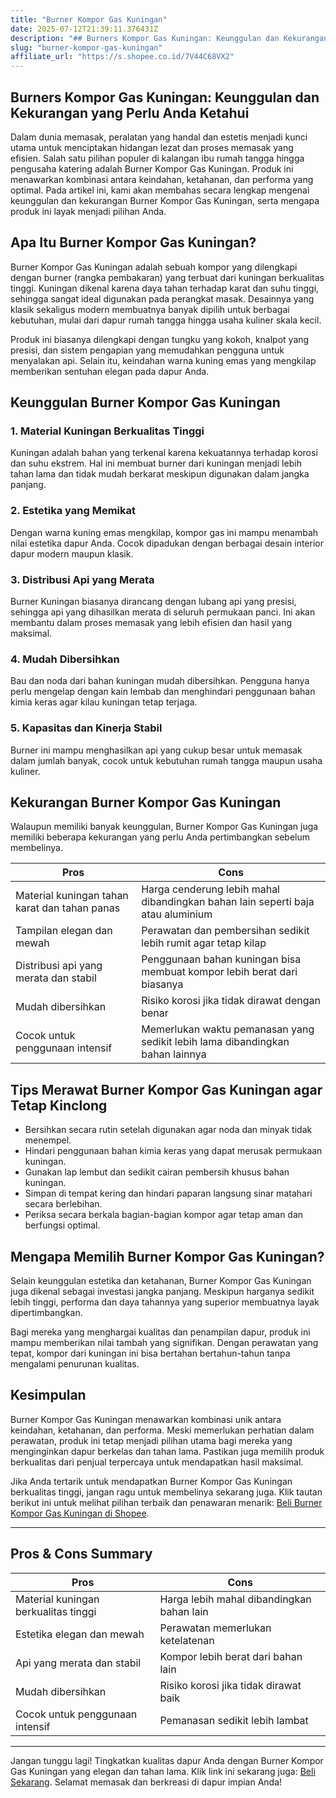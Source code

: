 ```yaml
---
title: "Burner Kompor Gas Kuningan"
date: 2025-07-12T21:39:11.376431Z
description: "## Burners Kompor Gas Kuningan: Keunggulan dan Kekurangan yang Perlu Anda Ketahui..."
slug: "burner-kompor-gas-kuningan"
affiliate_url: "https://s.shopee.co.id/7V44C68VX2"
---
```

## Burners Kompor Gas Kuningan: Keunggulan dan Kekurangan yang Perlu Anda Ketahui

Dalam dunia memasak, peralatan yang handal dan estetis menjadi kunci utama untuk menciptakan hidangan lezat dan proses memasak yang efisien. Salah satu pilihan populer di kalangan ibu rumah tangga hingga pengusaha katering adalah Burner Kompor Gas Kuningan. Produk ini menawarkan kombinasi antara keindahan, ketahanan, dan performa yang optimal. Pada artikel ini, kami akan membahas secara lengkap mengenai keunggulan dan kekurangan Burner Kompor Gas Kuningan, serta mengapa produk ini layak menjadi pilihan Anda.

## Apa Itu Burner Kompor Gas Kuningan?

Burner Kompor Gas Kuningan adalah sebuah kompor yang dilengkapi dengan burner (rangka pembakaran) yang terbuat dari kuningan berkualitas tinggi. Kuningan dikenal karena daya tahan terhadap karat dan suhu tinggi, sehingga sangat ideal digunakan pada perangkat masak. Desainnya yang klasik sekaligus modern membuatnya banyak dipilih untuk berbagai kebutuhan, mulai dari dapur rumah tangga hingga usaha kuliner skala kecil.

Produk ini biasanya dilengkapi dengan tungku yang kokoh, knalpot yang presisi, dan sistem pengapian yang memudahkan pengguna untuk menyalakan api. Selain itu, keindahan warna kuning emas yang mengkilap memberikan sentuhan elegan pada dapur Anda.

## Keunggulan Burner Kompor Gas Kuningan

### 1. Material Kuningan Berkualitas Tinggi
Kuningan adalah bahan yang terkenal karena kekuatannya terhadap korosi dan suhu ekstrem. Hal ini membuat burner dari kuningan menjadi lebih tahan lama dan tidak mudah berkarat meskipun digunakan dalam jangka panjang.

### 2. Estetika yang Memikat
Dengan warna kuning emas mengkilap, kompor gas ini mampu menambah nilai estetika dapur Anda. Cocok dipadukan dengan berbagai desain interior dapur modern maupun klasik.

### 3. Distribusi Api yang Merata
Burner Kuningan biasanya dirancang dengan lubang api yang presisi, sehingga api yang dihasilkan merata di seluruh permukaan panci. Ini akan membantu dalam proses memasak yang lebih efisien dan hasil yang maksimal.

### 4. Mudah Dibersihkan
Bau dan noda dari bahan kuningan mudah dibersihkan. Pengguna hanya perlu mengelap dengan kain lembab dan menghindari penggunaan bahan kimia keras agar kilau kuningan tetap terjaga.

### 5. Kapasitas dan Kinerja Stabil
Burner ini mampu menghasilkan api yang cukup besar untuk memasak dalam jumlah banyak, cocok untuk kebutuhan rumah tangga maupun usaha kuliner.

## Kekurangan Burner Kompor Gas Kuningan

Walaupun memiliki banyak keunggulan, Burner Kompor Gas Kuningan juga memiliki beberapa kekurangan yang perlu Anda pertimbangkan sebelum membelinya.

| **Pros** | **Cons** |
| --- | --- |
| Material kuningan tahan karat dan tahan panas | Harga cenderung lebih mahal dibandingkan bahan lain seperti baja atau aluminium |
| Tampilan elegan dan mewah | Perawatan dan pembersihan sedikit lebih rumit agar tetap kilap |
| Distribusi api yang merata dan stabil | Penggunaan bahan kuningan bisa membuat kompor lebih berat dari biasanya |
| Mudah dibersihkan | Risiko korosi jika tidak dirawat dengan benar |
| Cocok untuk penggunaan intensif | Memerlukan waktu pemanasan yang sedikit lebih lama dibandingkan bahan lainnya |

## Tips Merawat Burner Kompor Gas Kuningan agar Tetap Kinclong

- Bersihkan secara rutin setelah digunakan agar noda dan minyak tidak menempel.
- Hindari penggunaan bahan kimia keras yang dapat merusak permukaan kuningan.
- Gunakan lap lembut dan sedikit cairan pembersih khusus bahan kuningan.
- Simpan di tempat kering dan hindari paparan langsung sinar matahari secara berlebihan.
- Periksa secara berkala bagian-bagian kompor agar tetap aman dan berfungsi optimal.

## Mengapa Memilih Burner Kompor Gas Kuningan?

Selain keunggulan estetika dan ketahanan, Burner Kompor Gas Kuningan juga dikenal sebagai investasi jangka panjang. Meskipun harganya sedikit lebih tinggi, performa dan daya tahannya yang superior membuatnya layak dipertimbangkan.

Bagi mereka yang menghargai kualitas dan penampilan dapur, produk ini mampu memberikan nilai tambah yang signifikan. Dengan perawatan yang tepat, kompor dari kuningan ini bisa bertahan bertahun-tahun tanpa mengalami penurunan kualitas.

## Kesimpulan

Burner Kompor Gas Kuningan menawarkan kombinasi unik antara keindahan, ketahanan, dan performa. Meski memerlukan perhatian dalam perawatan, produk ini tetap menjadi pilihan utama bagi mereka yang menginginkan dapur berkelas dan tahan lama. Pastikan juga memilih produk berkualitas dari penjual terpercaya untuk mendapatkan hasil maksimal.

Jika Anda tertarik untuk mendapatkan Burner Kompor Gas Kuningan berkualitas tinggi, jangan ragu untuk membelinya sekarang juga. Klik tautan berikut ini untuk melihat pilihan terbaik dan penawaran menarik: [Beli Burner Kompor Gas Kuningan di Shopee](https://s.shopee.co.id/7V44C68VX2).

---

## Pros & Cons Summary

| **Pros** | **Cons** |
| --- | --- |
| Material kuningan berkualitas tinggi | Harga lebih mahal dibandingkan bahan lain |
| Estetika elegan dan mewah | Perawatan memerlukan ketelatenan |
| Api yang merata dan stabil | Kompor lebih berat dari bahan lain |
| Mudah dibersihkan | Risiko korosi jika tidak dirawat baik |
| Cocok untuk penggunaan intensif | Pemanasan sedikit lebih lambat |

---

Jangan tunggu lagi! Tingkatkan kualitas dapur Anda dengan Burner Kompor Gas Kuningan yang elegan dan tahan lama. Klik link ini sekarang juga: [Beli Sekarang](https://s.shopee.co.id/7V44C68VX2). Selamat memasak dan berkreasi di dapur impian Anda!